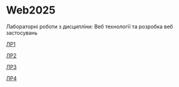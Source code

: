 # Web2025
Лабораторні роботи з дисципліни: Веб технології та розробка веб застосувань

[ЛР1](https://casaviadisto.github.io/lr1/)

[ЛР2](https://casaviadisto.github.io/lr2/)

[ЛР3](https://casaviadisto.github.io/lr3/)

[ЛР4](https://casaviadisto.github.io/lr4/)

